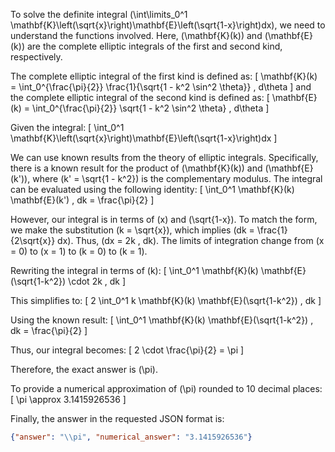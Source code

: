 To solve the definite integral \(\int\limits_0^1 \mathbf{K}\left(\sqrt{x}\right)\mathbf{E}\left(\sqrt{1-x}\right)dx\), we need to understand the functions involved. Here, \(\mathbf{K}(k)\) and \(\mathbf{E}(k)\) are the complete elliptic integrals of the first and second kind, respectively.

The complete elliptic integral of the first kind is defined as:
\[
\mathbf{K}(k) = \int_0^{\frac{\pi}{2}} \frac{1}{\sqrt{1 - k^2 \sin^2 \theta}} \, d\theta
\]
and the complete elliptic integral of the second kind is defined as:
\[
\mathbf{E}(k) = \int_0^{\frac{\pi}{2}} \sqrt{1 - k^2 \sin^2 \theta} \, d\theta
\]

Given the integral:
\[
\int_0^1 \mathbf{K}\left(\sqrt{x}\right)\mathbf{E}\left(\sqrt{1-x}\right)dx
\]

We can use known results from the theory of elliptic integrals. Specifically, there is a known result for the product of \(\mathbf{K}(k)\) and \(\mathbf{E}(k')\), where \(k' = \sqrt{1 - k^2}\) is the complementary modulus. The integral can be evaluated using the following identity:
\[
\int_0^1 \mathbf{K}(k) \mathbf{E}(k') \, dk = \frac{\pi}{2}
\]

However, our integral is in terms of \(x\) and \(\sqrt{1-x}\). To match the form, we make the substitution \(k = \sqrt{x}\), which implies \(dk = \frac{1}{2\sqrt{x}} dx\). Thus, \(dx = 2k \, dk\). The limits of integration change from \(x = 0\) to \(x = 1\) to \(k = 0\) to \(k = 1\).

Rewriting the integral in terms of \(k\):
\[
\int_0^1 \mathbf{K}(k) \mathbf{E}(\sqrt{1-k^2}) \cdot 2k \, dk
\]

This simplifies to:
\[
2 \int_0^1 k \mathbf{K}(k) \mathbf{E}(\sqrt{1-k^2}) \, dk
\]

Using the known result:
\[
\int_0^1 \mathbf{K}(k) \mathbf{E}(\sqrt{1-k^2}) \, dk = \frac{\pi}{2}
\]

Thus, our integral becomes:
\[
2 \cdot \frac{\pi}{2} = \pi
\]

Therefore, the exact answer is \(\pi\).

To provide a numerical approximation of \(\pi\) rounded to 10 decimal places:
\[
\pi \approx 3.1415926536
\]

Finally, the answer in the requested JSON format is:
```json
{"answer": "\\pi", "numerical_answer": "3.1415926536"}
```